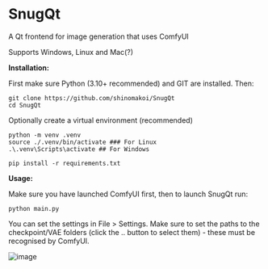 # SnugQt
A Qt frontend for image generation that uses ComfyUI

Supports Windows, Linux and Mac(?)

**Installation:**

First make sure Python (3.10+ recommended) and GIT are installed. Then:
```
git clone https://github.com/shinomakoi/SnugQt
cd SnugQt
```
Optionally create a virtual environment (recommended)

```
python -m venv .venv
source ./.venv/bin/activate ### For Linux
.\.venv\Scripts\activate ## For Windows
```
```
pip install -r requirements.txt
```

**Usage:**

Make sure you have launched ComfyUI first, then to launch SnugQt run: 
```
python main.py
```
You can set the settings in File > Settings. Make sure to set the paths to the checkpoint/VAE folders (click the .. button to select them) - these must be recognised by ComfyUI.

![image](https://github.com/shinomakoi/SnugQt/assets/112139428/ca46f47e-f544-4fc1-bc82-d8a1e53a294a)
